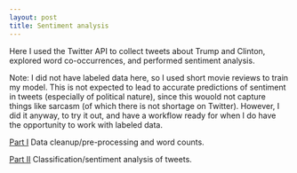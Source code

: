 ```yaml
---
layout: post
title: Sentiment analysis
--- 
```


Here I used the Twitter API to collect tweets about Trump and Clinton, explored word co-occurrences, and performed sentiment analysis. 

Note: I did not have labeled data here, so I used short movie reviews to train my model. This is not expected to lead to accurate predictions of sentiment in tweets (especially of political nature), since this wouold not capture things like sarcasm (of which there is not shortage on Twitter). However, I did it anyway, to try it out, and have a workflow ready for when I do have the opportunity to work with labeled data.

[Part I](https://github.com/JoomiK/Trump_Clinton_Tweets/blob/master/Trump_Clinton_tweets.ipynb)
Data cleanup/pre-processing and word counts.

[Part II](https://github.com/JoomiK/Trump_Clinton_Tweets/blob/master/Trump_Clinton_Tweets_2.ipynb)
Classification/sentiment analysis of tweets.


